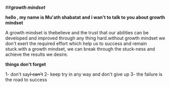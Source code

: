 ##***growth mindset***

**hello , my name is Mu'ath shabatat and i wan't to talk to you about growth mindset**
 
A growth mindset is thebelieve and the trust that our abilities can be developed and improved through any thing hard.without  growth mindset we don't exert the required effort which help us to success and remain stuck.with a growth mindset, we can break through the stuck-ness and achieve the results we desire.




**things don't forget**

1- don't say~~I can't~~
2- keep try in any way and don't give up
3- the failure is the road to success

